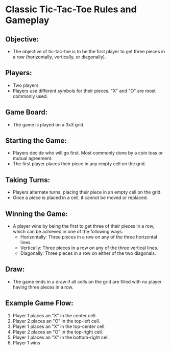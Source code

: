 # Classic Tic-Tac-Toe Rules and Gameplay

## Objective:
- The objective of tic-tac-toe is to be the first player to get three pieces in a row (horizontally, vertically, or diagonally).

## Players:
- Two players
- Players use different symbols for their pieces. "X" and "O" are most commonly used.

## Game Board:
- The game is played on a 3x3 grid.

## Starting the Game:
- Players decide who will go first. Most commonly done by a coin toss or mutual agreement.
- The first player places their piece in any empty cell on the grid.

## Taking Turns:
- Players alternate turns, placing their piece in an empty cell on the grid.
- Once a piece is placed in a cell, it cannot be moved or replaced.

## Winning the Game:
- A player wins by being the first to get three of their pieces in a row, which can be achieved in one of the following ways:
  - Horizontally: Three pieces in a row on any of the three horizontal lines.
  - Vertically: Three pieces in a row on any of the three vertical lines.
  - Diagonally: Three pieces in a row on either of the two diagonals.

## Draw:
- The game ends in a draw if all cells on the grid are filled with no player having three pieces in a row.

## Example Game Flow:
1. Player 1 places an "X" in the center cell.
2. Player 2 places an "O" in the top-left cell.
3. Player 1 places an "X" in the top-center cell.
4. Player 2 places an "O" in the top-right cell.
5. Player 1 places an "X" in the bottom-right cell.
6. Player 1 wins

